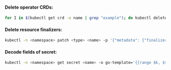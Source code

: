 #### Delete operator CRDs:
```bash
for I in $(kubectl get crd -o name | grep "example"); do kubectl delete crd $(basename "$I"); done
```

#### Delete resource finalizers:
```bash
kubectl -n <namespace> patch <type> <name> -p '{"metadata": {"finalizers": []}}' --type=merge
```

#### Decode fields of secret:
```bash
kubectl -n <namespace> get secret <name> -o go-template='{{range $k, $v := .data}}{{$k}}{{": "}}{{$v|base64decode}}{{"\n"}}{{end}}'
```
